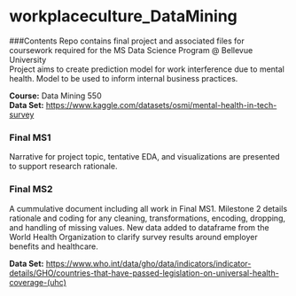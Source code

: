 # workplaceculture_DataMining  

###Contents
Repo contains final project and associated files for coursework required for the MS Data Science Program @ Bellevue University  
Project aims to create prediction model for work interference due to mental health. Model to be used to inform internal business practices.  

**Course:**  Data Mining 550  
**Data Set:**  https://www.kaggle.com/datasets/osmi/mental-health-in-tech-survey

### Final MS1 
Narrative for project topic, tentative EDA, and visualizations are presented to support research rationale.

### Final MS2
A cummulative document including all work in Final MS1. 
Milestone 2 details rationale and coding for any cleaning, transformations, encoding, dropping, and handling of missing values. New data added to dataframe from the World Health Organization to clarify survey results around employer benefits and healthcare. 

**Data Set:** https://www.who.int/data/gho/data/indicators/indicator-details/GHO/countries-that-have-passed-legislation-on-universal-health-coverage-(uhc)

